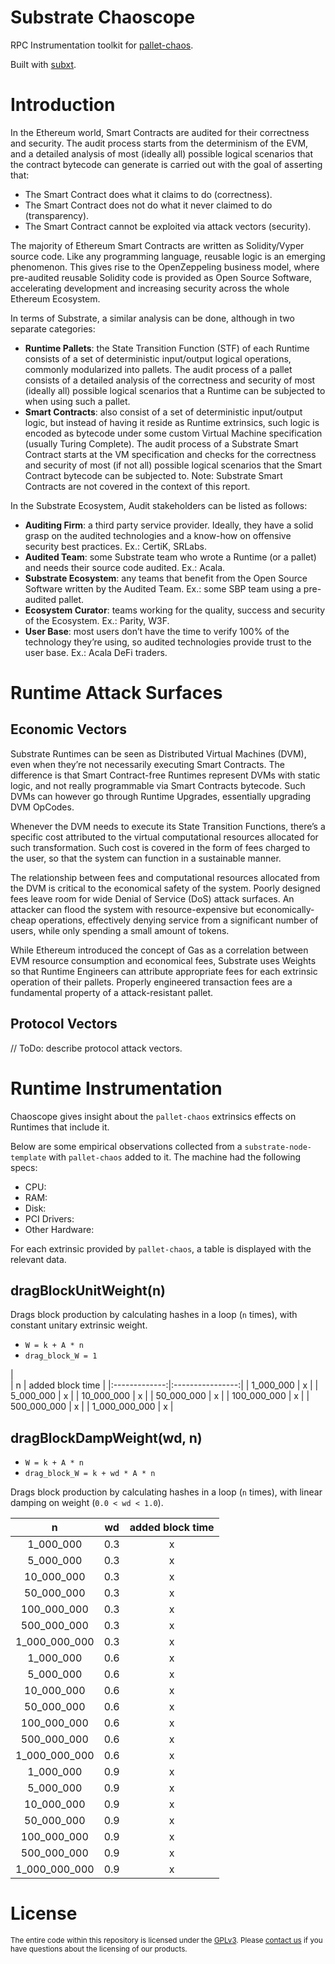 # Substrate Chaoscope

RPC Instrumentation toolkit for [pallet-chaos](https://github.com/paritytech/pallet-chaos).

Built with [subxt](https://github.com/paritytech/subxt).

# Introduction

In the Ethereum world, Smart Contracts are audited for their correctness and security. The audit process starts from the determinism of the EVM, and a detailed analysis of most (ideally all) possible logical scenarios that the contract bytecode can generate is carried out with the goal of asserting that:
- The Smart Contract does what it claims to do (correctness).
- The Smart Contract does not do what it never claimed to do (transparency).
- The Smart Contract cannot be exploited via attack vectors (security).

The majority of Ethereum Smart Contracts are written as Solidity/Vyper source code. Like any programming language, reusable logic is an emerging phenomenon. This gives rise to the OpenZeppeling business model, where pre-audited reusable Solidity code is provided as Open Source Software, accelerating development and increasing security across the whole Ethereum Ecosystem.

In terms of Substrate, a similar analysis can be done, although in two separate categories:
- **Runtime Pallets**: the State Transition Function (STF) of each Runtime consists of a set of deterministic input/output logical operations, commonly modularized into pallets. The audit process of a pallet consists of a detailed analysis of the correctness and security of most (ideally all) possible logical scenarios that a Runtime can be subjected to when using such a pallet.
- **Smart Contracts**: also consist of a set of deterministic input/output logic, but instead of having it reside as Runtime extrinsics, such logic is encoded as bytecode under some custom Virtual Machine specification (usually Turing Complete). The audit process of a Substrate Smart Contract starts at the VM specification and checks for the correctness and security of most (if not all) possible logical scenarios that the Smart Contract bytecode can be subjected to. Note: Substrate Smart Contracts are not covered in the context of this report.

In the Substrate Ecosystem, Audit stakeholders can be listed as follows:
- **Auditing Firm**: a third party service provider. Ideally, they have a solid grasp on the audited technologies and a know-how on offensive security best practices. Ex.: CertiK, SRLabs.
- **Audited Team**: some Substrate team who wrote a Runtime (or a pallet) and needs their source code audited. Ex.: Acala.
- **Substrate Ecosystem**: any teams that benefit from the Open Source Software written by the Audited Team. Ex.: some SBP team using a pre-audited pallet.
- **Ecosystem Curator**: teams working for the quality, success and security of the Ecosystem. Ex.: Parity, W3F.
- **User Base**: most users don’t have the time to verify 100% of the technology they’re using, so audited technologies provide trust to the user base. Ex.: Acala DeFi traders.

# Runtime Attack Surfaces

## Economic Vectors 

Substrate Runtimes can be seen as Distributed Virtual Machines (DVM), even when they’re not necessarily executing Smart Contracts. The difference is that Smart Contract-free Runtimes represent DVMs with static logic, and not really programmable via Smart Contracts bytecode. Such DVMs can however go through Runtime Upgrades, essentially upgrading DVM OpCodes. 

Whenever the DVM needs to execute its State Transition Functions, there’s a specific cost attributed to the virtual computational resources allocated for such transformation. Such cost is covered in the form of fees charged to the user, so that the system can function in a sustainable manner.

The relationship between fees and computational resources allocated from the DVM is critical to the economical safety of the system. Poorly designed fees leave room for wide Denial of Service (DoS) attack surfaces. An attacker can flood the system with resource-expensive but economically-cheap operations, effectively denying service from a significant number of users, while only spending a small amount of tokens.

While Ethereum introduced the concept of Gas as a correlation between EVM resource consumption and economical fees, Substrate uses Weights so that Runtime Engineers can attribute appropriate fees for each extrinsic operation of their pallets. Properly engineered transaction fees are a fundamental property of a attack-resistant pallet.

## Protocol Vectors

// ToDo: describe protocol attack vectors.

# Runtime Instrumentation

Chaoscope gives insight about the `pallet-chaos` extrinsics effects on Runtimes that include it.

Below are some empirical observations collected from a `substrate-node-template` with `pallet-chaos` added to it.
The machine had the following specs:

- CPU:
- RAM:
- Disk:
- PCI Drivers:
- Other Hardware:

For each extrinsic provided by `pallet-chaos`, a table is displayed with the relevant data.

## dragBlockUnitWeight(n)

Drags block production by calculating hashes in a loop (`n` times), with constant unitary extrinsic weight.

- `W = k + A * n`
- `drag_block_W = 1`

|                
|       n       | added block time |
|:-------------:|:----------------:|
|   1_000_000   |         x        |
|   5_000_000   |         x        |
|   10_000_000  |         x        |
|   50_000_000  |         x        |
|  100_000_000  |         x        |
|  500_000_000  |         x        |
| 1_000_000_000 |         x        |

## dragBlockDampWeight(wd, n)

- `W = k + A * n`
- `drag_block_W = k + wd * A * n`

Drags block production by calculating hashes in a loop (`n` times), with linear damping on weight (`0.0 < wd < 1.0`).

|       n       |  wd | added block time |
|:-------------:|:---:|:----------------:|
|   1_000_000   | 0.3 |         x        |
|   5_000_000   | 0.3 |         x        |
|   10_000_000  | 0.3 |         x        |
|   50_000_000  | 0.3 |         x        |
|  100_000_000  | 0.3 |         x        |
|  500_000_000  | 0.3 |         x        |
| 1_000_000_000 | 0.3 |         x        |
|   1_000_000   | 0.6 |         x        |
|   5_000_000   | 0.6 |         x        |
|   10_000_000  | 0.6 |         x        |
|   50_000_000  | 0.6 |         x        |
|  100_000_000  | 0.6 |         x        |
|  500_000_000  | 0.6 |         x        |
| 1_000_000_000 | 0.6 |         x        |
|   1_000_000   | 0.9 |         x        |
|   5_000_000   | 0.9 |         x        |
|   10_000_000  | 0.9 |         x        |
|   50_000_000  | 0.9 |         x        |
|  100_000_000  | 0.9 |         x        |
|  500_000_000  | 0.9 |         x        |
| 1_000_000_000 | 0.9 |         x        |

# License

<sup>
The entire code within this repository is licensed under the <a href="LICENSE">GPLv3</a>.
Please <a href="https://www.parity.io/contact/">contact us</a> if you have questions about the licensing of our
 products.
</sup>